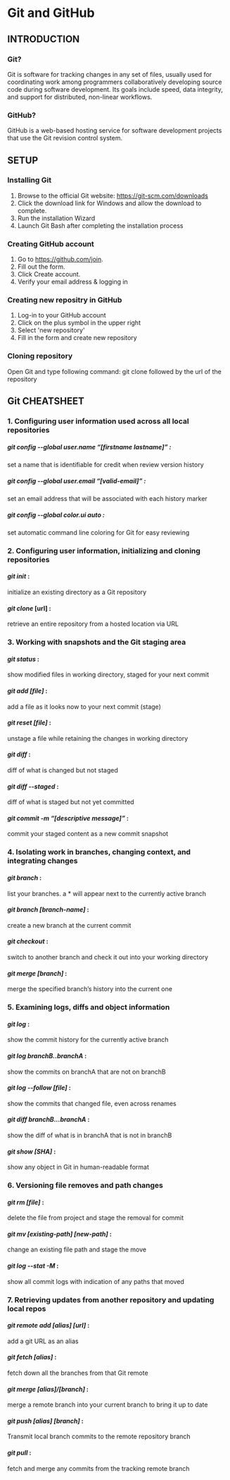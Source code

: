 # Git and GitHub
## INTRODUCTION
### Git?
Git is software for tracking changes in any set of files, usually used for coordinating work among programmers collaboratively developing source code during software development. 
Its goals include speed, data integrity, and support for distributed, non-linear workflows.
### GitHub?
GitHub is a web-based hosting service for software development projects that use the Git revision control system.

## SETUP
### Installing Git
1. Browse to the official Git website: https://git-scm.com/downloads
2. Click the download link for Windows and allow the download to complete.
3. Run the installation Wizard
4. Launch Git Bash after completing the installation process
### Creating GitHub account
1. Go to https://github.com/join.
2. Fill out the form.
3. Click Create account.
4. Verify your email address & logging in
### Creating new repositry in GitHub
1. Log-in to your GitHub account 
2. Click on the plus symbol in the upper right
3. Select 'new repository'
4. Fill in the form and create new repository
### Cloning repository
Open Git and type following command:
git clone followed by the url of the repository

## Git CHEATSHEET

### 1. Configuring user information used across all local repositories

##### *git config --global user.name “[firstname lastname]”* :
set a name that is identifiable for credit when review version history
##### *git config --global user.email “[valid-email]”* :
set an email address that will be associated with each history marker
##### *git config --global color.ui auto* :
set automatic command line coloring for Git for easy reviewing

### 2. Configuring user information, initializing and cloning repositories

#### *git init* :
initialize an existing directory as a Git repository
#### *git clone* [url] :
retrieve an entire repository from a hosted location via URL

### 3. Working with snapshots and the Git staging area

#### *git status* : 
show modified files in working directory, staged for your next commit
#### *git add [file]* : 
add a file as it looks now to your next commit (stage)
#### *git reset [file]* : 
unstage a file while retaining the changes in working directory
#### *git diff* :
diff of what is changed but not staged
#### *git diff --staged* :
diff of what is staged but not yet committed
#### *git commit -m “[descriptive message]”* :
commit your staged content as a new commit snapshot

### 4. Isolating work in branches, changing context, and integrating changes

#### *git branch* :
list your branches. a * will appear next to the currently active branch
#### *git branch [branch-name]* :
create a new branch at the current commit
#### *git checkout* :
switch to another branch and check it out into your working directory
#### *git merge [branch]* :
merge the specified branch’s history into the current one

### 5. Examining logs, diffs and object information

#### *git log* :
show the commit history for the currently active branch
#### *git log branchB..branchA* :
show the commits on branchA that are not on branchB
#### *git log --follow [file]* :
show the commits that changed file, even across renames
#### *git diff branchB...branchA* :
show the diff of what is in branchA that is not in branchB
#### *git show [SHA]* :
show any object in Git in human-readable format

### 6. Versioning file removes and path changes

#### *git rm [file]* :
delete the file from project and stage the removal for commit
#### *git mv [existing-path] [new-path]* :
change an existing file path and stage the move
#### *git log --stat -M* :
show all commit logs with indication of any paths that moved

### 7. Retrieving updates from another repository and updating local repos

#### *git remote add [alias] [url]* :
add a git URL as an alias
#### *git fetch [alias]* :
fetch down all the branches from that Git remote
#### *git merge [alias]/[branch]* :
merge a remote branch into your current branch to bring it up to date
#### *git push [alias] [branch]* :
Transmit local branch commits to the remote repository branch
#### *git pull* :
fetch and merge any commits from the tracking remote branch



